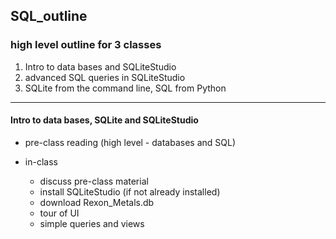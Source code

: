 ## SQL_outline

### high level outline for 3 classes

1. Intro to data bases and SQLiteStudio
2. advanced SQL queries in SQLiteStudio
3. SQLite from the command line, SQL from Python

---

#### Intro to data bases, SQLite and SQLiteStudio

- pre-class reading (high level - databases and SQL)

- in-class 

  - discuss pre-class material
  - install SQLiteStudio (if not already installed)
  - download Rexon_Metals.db
  - tour of UI
  - simple queries and views

  